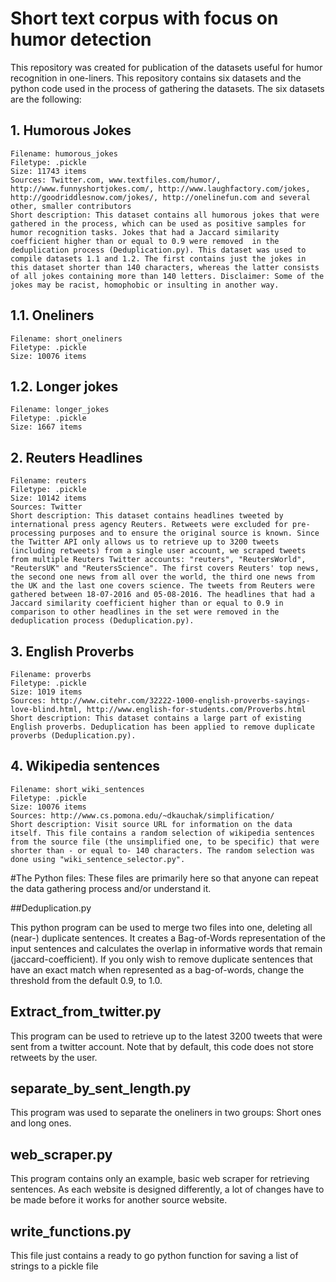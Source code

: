 # Short text corpus with focus on humor detection
This repository was created for publication of the datasets useful for humor recognition in one-liners. This repository contains six datasets and the python code used in the process of gathering the datasets. 
The six datasets are the following:

## 1. Humorous Jokes

    Filename: humorous_jokes
    Filetype: .pickle
    Size: 11743 items
    Sources: Twitter.com, www.textfiles.com/humor/, http://www.funnyshortjokes.com/, http://www.laughfactory.com/jokes, http://goodriddlesnow.com/jokes/, http://onelinefun.com and several other, smaller contributors
    Short description: This dataset contains all humorous jokes that were gathered in the process, which can be used as positive samples for humor recognition tasks. Jokes that had a Jaccard similarity coefficient higher than or equal to 0.9 were removed  in the deduplication process (Deduplication.py). This dataset was used to compile datasets 1.1 and 1.2. The first contains just the jokes in this dataset shorter than 140 characters, whereas the latter consists of all jokes containing more than 140 letters. Disclaimer: Some of the jokes may be racist, homophobic or insulting in another way.

## 1.1. Oneliners

    Filename: short_oneliners
    Filetype: .pickle
    Size: 10076 items
        
## 1.2. Longer jokes

    Filename: longer_jokes
    Filetype: .pickle
    Size: 1667 items
    
## 2. Reuters Headlines

    Filename: reuters
    Filetype: .pickle
    Size: 10142 items
    Sources: Twitter
    Short description: This dataset contains headlines tweeted by international press agency Reuters. Retweets were excluded for pre-processing purposes and to ensure the original source is known. Since the Twitter API only allows us to retrieve up to 3200 tweets (including retweets) from a single user account, we scraped tweets from multiple Reuters Twitter accounts: "reuters", "ReutersWorld", "ReutersUK" and "ReutersScience". The first covers Reuters' top news, the second one news from all over the world, the third one news from the UK and the last one covers science. The tweets from Reuters were gathered between 18-07-2016 and 05-08-2016. The headlines that had a Jaccard similarity coefficient higher than or equal to 0.9 in comparison to other headlines in the set were removed in the deduplication process (Deduplication.py).

## 3. English Proverbs

    Filename: proverbs
    Filetype: .pickle
    Size: 1019 items
    Sources: http://www.citehr.com/32222-1000-english-proverbs-sayings-love-blind.html, http://www.english-for-students.com/Proverbs.html
    Short description: This dataset contains a large part of existing English proverbs. Deduplication has been applied to remove duplicate proverbs (Deduplication.py).

## 4. Wikipedia sentences

    Filename: short_wiki_sentences
    Filetype: .pickle
    Size: 10076 items
    Sources: http://www.cs.pomona.edu/~dkauchak/simplification/
    Short description: Visit source URL for information on the data itself. This file contains a random selection of wikipedia sentences from the source file (the unsimplified one, to be specific) that were shorter than - or equal to- 140 characters. The random selection was done using "wiki_sentence_selector.py".

#The Python files:
These files are primarily here so that anyone can repeat the data gathering process and/or understand it.

##Deduplication.py

This python program can be used to merge two files into one, deleting all (near-) duplicate sentences. It creates a Bag-of-Words representation of the input sentences and calculates the overlap in informative words that remain (jaccard-coefficient). If you only wish to remove duplicate sentences that have an exact match when represented as a bag-of-words, change the threshold from the default 0.9, to 1.0.

## Extract_from_twitter.py

This program can be used to retrieve up to the latest 3200 tweets that were sent from a twitter account. Note that by default, this code does not store retweets by the user.
    
## separate_by_sent_length.py

This program was used to separate the oneliners in two groups: Short ones and long ones.
    
## web_scraper.py

This program contains only an example, basic web scraper for retrieving sentences. As each website is designed differently, a lot of changes have to be made before it works for another source website.
    
## write_functions.py

This file just contains a ready to go python function for saving a list of strings to a pickle file
